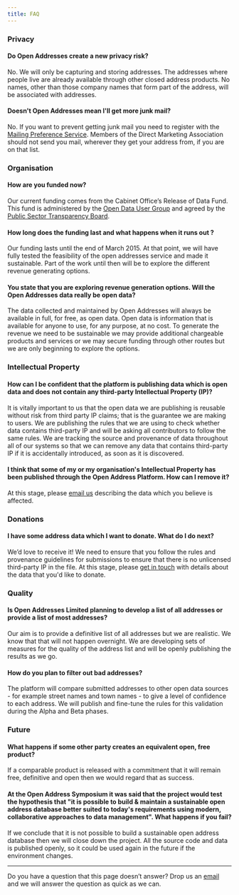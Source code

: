 ```yaml
---
title: FAQ
---
```


### Privacy

#### Do Open Addresses create a new privacy risk?

No. We will only be capturing and storing addresses. The addresses where people live are already available through other closed address products. No names, other than those company names that form part of the address, will be associated with addresses.

#### Doesn't Open Addresses mean I'll get more junk mail?

No. If you want to prevent getting junk mail you need to register with the [Mailing Preference Service](http://www.mpsonline.org.uk/mpsr/). Members of the Direct Marketing Association should not send you mail, wherever they get your address from, if you are on that list.

### Organisation

#### How are you funded now?

Our current funding comes from the Cabinet Office’s Release of Data Fund. This fund is administered by the [Open Data User Group](https://www.gov.uk/government/groups/open-data-user-group) and agreed by the [Public Sector Transparency Board](https://www.gov.uk/government/groups/public-sector-transparency-board). 

#### How long does the funding last and what happens when it runs out ?

Our funding lasts until the end of March 2015. At that point, we will have fully tested the feasibility of the open addresses service and made it sustainable. Part of the work until then will be to explore the different revenue generating options.

#### You state that you are exploring revenue generation options. Will the Open Addresses data really be open data?

The data collected and maintained by Open Addresses will always be available in full, for free, as open data. Open data is information that is available for anyone to use, for any purpose, at no cost. To generate the revenue we need to be sustainable we may provide additional chargeable products and services or we may secure funding through other routes but we are only beginning to explore the options.

### Intellectual Property

#### How can I be confident that the platform is publishing data which is open data and does not contain any third-party Intellectual Property (IP)? 

It is vitally important to us that the open data we are publishing is reusable without risk from third party IP claims; that is the guarantee we are making to users. We are publishing the rules that we are using to check whether data contains third-party IP and will be asking all contributors to follow the same rules. We are tracking the source and provenance of data throughout all of our systems so that we can remove any data that contains third-party IP if it is accidentally introduced, as soon as it is discovered.

#### I think that some of my or my organisation's Intellectual Property has been published through the Open Address Platform. How can I remove it?

At this stage, please [email us](mailto:team@openaddressesuk.org) describing the data which you believe is affected.

### Donations

#### I have some address data which I want to donate. What do I do next?

We’d love to receive it! We need to ensure that you follow the rules and provenance guidelines for submissions to ensure that there is no unlicensed third-party IP in the file. At this stage, please [get in touch](mailto:team@openaddressesuk.org) with details about the data that you'd like to donate.

### Quality

#### Is Open Addresses Limited planning to develop a list of all addresses or provide a list of most addresses?

Our aim is to provide a definitive list of all addresses but we are realistic. We know that that will not happen overnight. We are developing sets of measures for the quality of the address list and will be openly publishing the results as we go.

#### How do you plan to filter out bad addresses?

The platform will compare submitted addresses to other open data sources - for example street names and town names - to give a level of confidence to each address. We will publish and fine-tune the rules for this validation during the Alpha and Beta phases.

### Future

#### What happens if some other party creates an equivalent open, free product?

If a comparable product is released with a commitment that it will remain free, definitive and open then we would regard that as success.

#### At the Open Address Symposium it was said that the project would test the hypothesis that "it is possible to build & maintain a sustainable open address database better suited to today's requirements using modern, collaborative approaches to data management". What happens if you fail?

If we conclude that it is not possible to build a sustainable open address database then we will close down the project. All the source code and data is published openly, so it could be used again in the future if the environment changes.

---

Do you have a question that this page doesn’t answer? Drop us an [email](mailto:faq@openaddressesuk.org) and we will answer the question as quick as we can.
